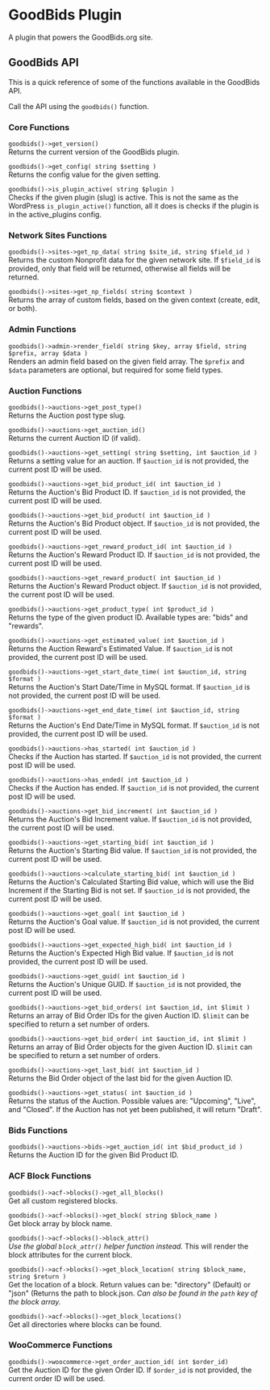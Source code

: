 # GoodBids Plugin

A plugin that powers the GoodBids.org site.

## GoodBids API

This is a quick reference of some of the functions available in the GoodBids API.

Call the API using the `goodbids()` function.

### Core Functions

`goodbids()->get_version()`  
Returns the current version of the GoodBids plugin.

`goodbids()->get_config( string $setting )`  
Returns the config value for the given setting.

`goodbids()->is_plugin_active( string $plugin )`  
Checks if the given plugin (slug) is active. This is not the same as the WordPress `is_plugin_active()` function, all it does is checks if the plugin is in the active_plugins config.

### Network Sites Functions

`goodbids()->sites->get_np_data( string $site_id, string $field_id )`  
Returns the custom Nonprofit data for the given network site. If `$field_id` is provided, only that field will be returned, otherwise all fields will be returned.

`goodbids()->sites->get_np_fields( string $context )`  
Returns the array of custom fields, based on the given context (create, edit, or both).

### Admin Functions

`goodbids()->admin->render_field( string $key, array $field, string $prefix, array $data )`  
Renders an admin field based on the given field array. The `$prefix` and `$data` parameters are optional, but required for some field types.

### Auction Functions

`goodbids()->auctions->get_post_type()`  
Returns the Auction post type slug.

`goodbids()->auctions->get_auction_id()`  
Returns the current Auction ID (if valid).

`goodbids()->auctions->get_setting( string $setting, int $auction_id )`  
Returns a setting value for an auction. If `$auction_id` is not provided, the current post ID will be used.

`goodbids()->auctions->get_bid_product_id( int $auction_id )`  
Returns the Auction's Bid Product ID. If `$auction_id` is not provided, the current post ID will be used.

`goodbids()->auctions->get_bid_product( int $auction_id )`  
Returns the Auction's Bid Product object. If `$auction_id` is not provided, the current post ID will be used.

`goodbids()->auctions->get_reward_product_id( int $auction_id )`  
Returns the Auction's Reward Product ID. If `$auction_id` is not provided, the current post ID will be used.

`goodbids()->auctions->get_reward_product( int $auction_id )`  
Returns the Auction's Reward Product object. If `$auction_id` is not provided, the current post ID will be used.

`goodbids()->auctions->get_product_type( int $product_id )`  
Returns the type of the given product ID. Available types are: "bids" and "rewards".

`goodbids()->auctions->get_estimated_value( int $auction_id )`  
Returns the Auction Reward's Estimated Value. If `$auction_id` is not provided, the current post ID will be used.

`goodbids()->auctions->get_start_date_time( int $auction_id, string $format )`  
Returns the Auction's Start Date/Time in MySQL format. If `$auction_id` is not provided, the current post ID will be used.

`goodbids()->auctions->get_end_date_time( int $auction_id, string $format )`  
Returns the Auction's End Date/Time in MySQL format. If `$auction_id` is not provided, the current post ID will be used.

`goodbids()->auctions->has_started( int $auction_id )`  
Checks if the Auction has started. If `$auction_id` is not provided, the current post ID will be used.

`goodbids()->auctions->has_ended( int $auction_id )`  
Checks if the Auction has ended. If `$auction_id` is not provided, the current post ID will be used.

`goodbids()->auctions->get_bid_increment( int $auction_id )`  
Returns the Auction's Bid Increment value. If `$auction_id` is not provided, the current post ID will be used.

`goodbids()->auctions->get_starting_bid( int $auction_id )`  
Returns the Auction's Starting Bid value. If `$auction_id` is not provided, the current post ID will be used.

`goodbids()->auctions->calculate_starting_bid( int $auction_id )`  
Returns the Auction's Calculated Starting Bid value, which will use the Bid Increment if the Starting Bid is not set. If `$auction_id` is not provided, the current post ID will be used.

`goodbids()->auctions->get_goal( int $auction_id )`  
Returns the Auction's Goal value. If `$auction_id` is not provided, the current post ID will be used.

`goodbids()->auctions->get_expected_high_bid( int $auction_id )`  
Returns the Auction's Expected High Bid value. If `$auction_id` is not provided, the current post ID will be used.

`goodbids()->auctions->get_guid( int $auction_id )`  
Returns the Auction's Unique GUID. If `$auction_id` is not provided, the current post ID will be used.

`goodbids()->auctions->get_bid_orders( int $auction_id, int $limit )`  
Returns an array of Bid Order IDs for the given Auction ID. `$limit` can be specified to return a set number of orders.

`goodbids()->auctions->get_bid_order( int $auction_id, int $limit )`  
Returns an array of Bid Order objects for the given Auction ID. `$limit` can be specified to return a set number of orders.

`goodbids()->auctions->get_last_bid( int $auction_id )`  
Returns the Bid Order object of the last bid for the given Auction ID.

`goodbids()->auctions->get_status( int $auction_id )`  
Returns the status of the Auction. Possible values are: "Upcoming", "Live", and "Closed". If the Auction has not yet been published, it will return "Draft".

### Bids Functions

`goodbids()->auctions->bids->get_auction_id( int $bid_product_id )`  
Returns the Auction ID for the given Bid Product ID.

### ACF Block Functions

`goodbids()->acf->blocks()->get_all_blocks()`  
Get all custom registered blocks.

`goodbids()->acf->blocks()->get_block( string $block_name )`  
Get block array by block name.

`goodbids()->acf->blocks()->block_attr()`  
_Use the global `block_attr()` helper function instead._ This will render the block attributes for the current block.

`goodbids()->acf->blocks()->get_block_location( string $block_name, string $return )`  
Get the location of a block. Return values can be: "directory" (Default) or "json" (Returns the path to block.json. _Can also be found in the `path` key of the block array._

`goodbids()->acf->blocks()->get_block_locations()`  
Get all directories where blocks can be found.


### WooCommerce Functions

`goodbids()->woocommerce->get_order_auction_id( int $order_id)`  
Get the Auction ID for the given Order ID. If `$order_id` is not provided, the current order ID will be used.
